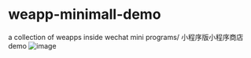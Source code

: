 # weapp-minimall-demo
a collection of weapps inside wechat mini programs/ 小程序版小程序商店demo
![image](https://github.com/weapp-minimall-demo/raw/master/images/readme.gif)

